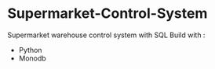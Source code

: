 # Supermarket-Control-System
Supermarket warehouse control system with SQL
Build with :
* Python
* Monodb
